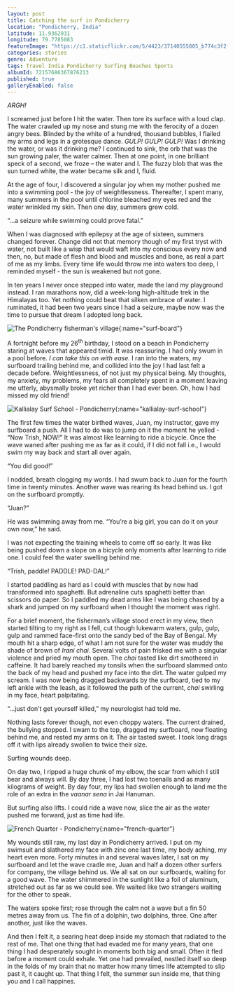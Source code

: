 ```yaml
---
layout: post
title: Catching the surf in Pondicherry
location: "Pondicherry, India"
latitude: 11.9362931
longitude: 79.7785083
featureImage: "https://c1.staticflickr.com/5/4423/37140555805_b774c3f2f7_c.jpg"
categories: stories
genre: Adventure
tags: Travel India Pondicherry Surfing Beaches Sports
albumId: 72157686367876213
published: true
galleryEnabled: false
---
```

_ARGH!_

I screamed just before I hit the water. Then tore its surface with a loud clap. The water crawled up my nose and stung me with the ferocity of a dozen angry bees. Blinded by the white of a hundred, thousand bubbles, I flailed my arms and legs in a grotesque dance. _GULP! GULP! GULP!_ Was I drinking the water, or was it drinking me? I continued to sink, the orb that was the sun growing paler, the water calmer. Then at one point, in one brilliant speck of a second, we froze – the water and I. The fuzzy blob that was the sun turned white, the water became silk and I, fluid. 

At the age of four, I discovered a singular joy when my mother pushed me into a swimming pool - the joy of weightlessness. Thereafter, I spent many, many summers in the pool until chlorine bleached my eyes red and the water wrinkled my skin. Then one day, summers grew cold.

“…a seizure while swimming could prove fatal.” 

When I was diagnosed with epilepsy at the age of sixteen, summers changed forever. Change did not that memory though of my first tryst with water, not built like a wisp that would waft into my conscious every now and then, no, but made of flesh and blood and muscles and bone, as real a part of me as my limbs. Every time life would throw me into waters too deep, I reminded myself - the sun is weakened but not gone. 

In ten years I never once stepped into water, made the land my playground instead. I ran marathons now, did a week-long high-altitude trek in the Himalayas too. Yet nothing could beat that silken embrace of water. I ruminated, it had been two years since I had a seizure, maybe now was the time to pursue that dream I adopted long back.

![The Pondicherry fisherman's village](){:name="surf-board"}

A fortnight before my 26<sup>th</sup> birthday, I stood on a beach in Pondicherry staring at waves that appeared timid. It was reassuring. I had only swum in a pool before. _I can take this on with ease._ I ran into the waters, my surfboard trailing behind me, and collided into the joy I had last felt a decade before. Weightlessness, of not just my physical being. My thoughts, my anxiety, my problems, my fears all completely spent in a moment leaving me utterly, abysmally broke yet richer than I had ever been. Oh, how I had missed my old friend!

![Kallialay Surf School - Pondicherry](){:name="kallialay-surf-school"}

The first few times the water birthed waves, Juan, my instructor, gave my surfboard a push. All I had to do was to jump on it the moment he yelled - “Now Trish, NOW!” It was almost like learning to ride a bicycle. Once the wave waned after pushing me as far as it could, if I did not fall i.e., I would swim my way back and start all over again.

“You did good!”

I nodded, breath clogging my words. I had swum back to Juan for the fourth time in twenty minutes. Another wave was rearing its head behind us. I got on the surfboard promptly.

“Juan?” 

He was swimming away from me. “You’re a big girl, you can do it on your own now,” he said. 

I was not expecting the training wheels to come off so early. It was like being pushed down a slope on a bicycle only moments after learning to ride one. I could feel the water swelling behind me.

“Trish, paddle! PADDLE! PAD-DAL!” 

I started paddling as hard as I could with muscles that by now had transformed into spaghetti. But adrenaline cuts spaghetti better than scissors do paper. So I paddled my dead arms like I was being chased by a shark and jumped on my surfboard when I thought the moment was right. 

For a brief moment, the fisherman’s village stood erect in my view, then started tilting to my right as I fell, cut though lukewarm waters, gulp, gulp, gulp and rammed face-first onto the sandy bed of the Bay of Bengal. My mouth hit a sharp edge, of what I am not sure for the water was muddy the shade of brown of _Irani chai_. Several volts of pain frisked me with a singular violence and pried my mouth open. The _chai_ tasted like dirt smothered in caffeine. It had barely reached my tonsils when the surfboard slammed onto the back of my head and pushed my face into the dirt. The water gulped my scream. I was now being dragged backwards by the surfboard, tied to my left ankle with the leash, as it followed the path of the current, _chai_ swirling in my face, heart palpitating. 

“…just don’t get yourself killed,” my neurologist had told me. 

Nothing lasts forever though, not even choppy waters. The current drained, the bullying stopped. I swam to the top, dragged my surfboard, now floating behind me, and rested my arms on it. The air tasted sweet. I took long drags off it with lips already swollen to twice their size. 

Surfing wounds deep.

On day two, I ripped a huge chunk of my elbow, the scar from which I still bear and always will. By day three, I had lost two toenails and as many kilograms of weight. By day four, my lips had swollen enough to land me the role of an extra in the _vaanar sena_ in Jai Hanuman.

But surfing also lifts. I could ride a wave now, slice the air as the water pushed me forward, just as time had life. 

![French Quarter - Pondicherry](){:name="french-quarter"}

My wounds still raw, my last day in Pondicherry arrived. I put on my swimsuit and slathered my face with zinc one last time, my body aching, my heart even more. Forty minutes in and several waves later, I sat on my surfboard and let the wave cradle me, Juan and half a dozen other surfers for company, the village behind us. We all sat on our surfboards, waiting for a good wave. The water shimmered in the sunlight like a foil of aluminum, stretched out as far as we could see. We waited like two strangers waiting for the other to speak. 

The waters spoke first; rose through the calm not a wave but a fin 50 metres away from us. The fin of a dolphin, two dolphins, three. One after another, just like the waves. 

And then I felt it, a searing heat deep inside my stomach that radiated to the rest of me. That one thing that had evaded me for many years, that one thing I had desperately sought in moments both big and small. Often it fled before a moment could exhale. Yet one had prevailed, nestled itself so deep in the folds of my brain that no matter how many times life attempted to slip past it, it caught up. That thing I felt, the summer sun inside me, that thing you and I call happines.   

	 
 

